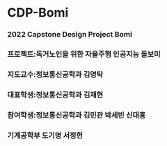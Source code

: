 # CDP-Bomi
### 2022 Capstone Design Project Bomi  
### 프로젝트:독거노인을 위한 자율주행 인공지능 돌보미  
### 지도교수:정보통신공학과 김영탁  
### 대표학생:정보통신공학과 김재현  
### 참여학생:정보통신공학과 김민관 박세빈 신대홍  
###            기계공학부 도기명 서정헌  
